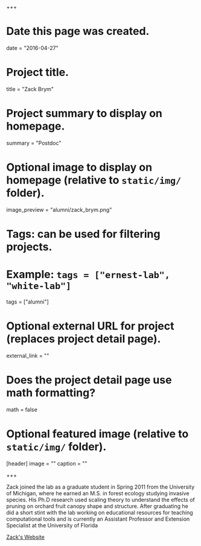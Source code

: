 +++
# Date this page was created.
date = "2016-04-27"

# Project title.
title = "Zack Brym"

# Project summary to display on homepage.
summary = "Postdoc"

# Optional image to display on homepage (relative to `static/img/` folder).
image_preview = "alumni/zack_brym.png"

# Tags: can be used for filtering projects.
# Example: `tags = ["ernest-lab", "white-lab"]`
tags = ["alumni"]

# Optional external URL for project (replaces project detail page).
external_link = ""

# Does the project detail page use math formatting?
math = false

# Optional featured image (relative to `static/img/` folder).
[header]
image = ""
caption = ""

+++

Zack joined the lab as a graduate student in Spring 2011 from the University of Michigan, where he earned an M.S. in forest ecology studying invasive species. His Ph.D research used scaling theory to understand the effects of pruning on orchard fruit canopy shape and structure. After graduating he did a short stint with the lab working on educational resources for teaching computational tools and is currently an Assistant Professor and Extension Specialist at the University of Florida 

[Zack's Website](https://trec.ifas.ufl.edu/faculty/brym/)